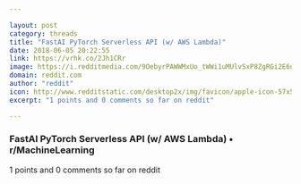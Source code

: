 ```yaml
---

layout: post
category: threads
title: "FastAI PyTorch Serverless API (w/ AWS Lambda)"
date: 2018-06-05 20:22:55
link: https://vrhk.co/2Jh1CRr
image: https://i.redditmedia.com/9OebyrPAWWMxUo_tWWi1uMUlvSxP8ZgRGi2E6ukTYfI.jpg?w=320&s=c52d2c4b5d27f4afc58cd0f8db11521e
domain: reddit.com
author: "reddit"
icon: http://www.redditstatic.com/desktop2x/img/favicon/apple-icon-57x57.png
excerpt: "1 points and 0 comments so far on reddit"

---
```


### FastAI PyTorch Serverless API (w/ AWS Lambda) • r/MachineLearning

1 points and 0 comments so far on reddit